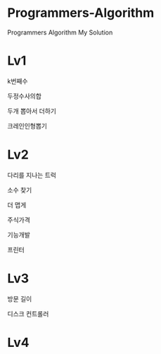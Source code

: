 # Programmers-Algorithm
Programmers Algorithm My Solution

# Lv1

k번째수

두정수사의합

두개 뽑아서 더하기

크레인인형뽑기

# Lv2

다리를 지나는 트럭

소수 찾기

더 맵게

주식가격

기능개발

프린터

# Lv3

방문 길이

디스크 컨트롤러

# Lv4
